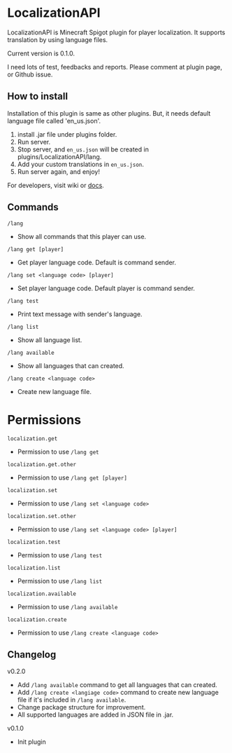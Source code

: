 # LocalizationAPI
LocalizationAPI is Minecraft Spigot plugin for player localization. It supports translation by using language files.

Current version is 0.1.0.

I need lots of test, feedbacks and reports. Please comment at plugin page, or Github issue.

## How to install
Installation of this plugin is same as other plugins. But, it needs default language file called 'en_us.json'.
1. install .jar file under plugins folder.
2. Run server.
3. Stop server, and ``` en_us.json ``` will be created in plugins/LocalizationAPI/lang.
4. Add your custom translations in ``` en_us.json ```.
5. Run server again, and enjoy!

For developers, visit wiki or [docs](https://freddyyj.github.io/LocalizationAPI/).

## Commands
```/lang```
* Show all commands that this player can use.

```/lang get [player]```
* Get player language code. Default is command sender.

```/lang set <language code> [player]```
* Set player language code. Default player is command sender.

```/lang test```
* Print text message with sender's language.

```/lang list```
* Show all language list.

```/lang available```
* Show all languages that can created.

```/lang create <language code>```
* Create new language file.

# Permissions
```localization.get```
* Permission to use ```/lang get```

```localization.get.other```
* Permission to use ```/lang get [player]```

```localization.set```
* Permission to use ```/lang set <language code>```

```localization.set.other```
* Permission to use ```/lang set <language code> [player]```

```localization.test```
* Permission to use ```/lang test```

```localization.list```
* Permission to use ```/lang list```

```localization.available```
* Permission to use ```/lang available```

```localization.create```
* Permission to use ```/lang create <language code>```

## Changelog
v0.2.0
* Add ```/lang available``` command to get all languages that can created.
* Add ```/lang create <langiage code>``` command to create new language file if it's included in ```/lang available```.
* Change package structure for improvement.
* All supported languages are added in JSON file in .jar.

v0.1.0
* Init plugin
